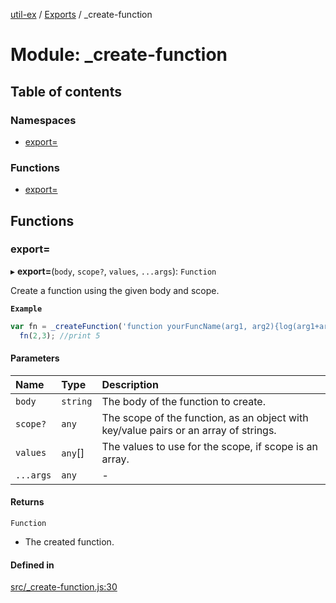 [util-ex](../README.md) / [Exports](../modules.md) / \_create-function

# Module: \_create-function

## Table of contents

### Namespaces

- [export&#x3D;](create_function.export_.md)

### Functions

- [export&#x3D;](create_function.md#export&#x3D;)

## Functions

### export&#x3D;

▸ **export=**(`body`, `scope?`, `values`, `...args`): `Function`

Create a function using the given body and scope.

**`Example`**

```ts
var fn = _createFunction('function yourFuncName(arg1, arg2){log(arg1+arg2);}', {log:console.log});
  fn(2,3); //print 5
```

#### Parameters

| Name | Type | Description |
| :------ | :------ | :------ |
| `body` | `string` | The body of the function to create. |
| `scope?` | `any` | The scope of the function, as an object with key/value pairs or an array of strings. |
| `values` | `any`[] | The values to use for the scope, if scope is an array. |
| `...args` | `any` | - |

#### Returns

`Function`

- The created function.

#### Defined in

[src/_create-function.js:30](https://github.com/snowyu/util-ex.js/blob/10dfb41/src/_create-function.js#L30)
